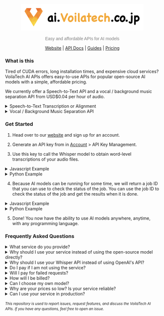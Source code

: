 <div align="center">

[<img src="readme_files/logo.png" alt="gradio" width=400>](https://gradio.app)<br>

<span style="color: grey; font-weight: 300; font-family: 'Chalkboard', sans-serif;" >Easy and affordable APIs for AI models</span>

[Website](https://ai.voilatech.co.jp/)
| [API Docs](https://ai.voilatech.co.jp/Docs/)
| [Guides](https://ai.voilatech.co.jp/guides/)
| [Pricing](https://ai.voilatech.co.jp/guides/models-and-pricing)

</div>

### What is this
Tired of CUDA errors, long installation times, and expensive cloud services? VoilaTech AI APIs offers easy-to-use APIs for popular open-source AI models with a simple, affordable pricing.

We currently offer a Speech-to-Text API and a vocal / background music separation API from USD$0.04 per hour of audio.

<details>
    <summary>Speech-to-Text Transcription or Alignment</summary>
Speech-to-Text API is powered by <a href="https://github.com/SYSTRAN/faster-whisper">Faster-Whisper</a> with the <a href="https://github.com/jianfch/stable-ts">Stable-ts</a> implementation. It provides word-level transcriptions of audio files. Models ranges from tiny to large, with the new distil model and a fined-tuned model for Japanese.

Two tasks are available: transcribe and align. Transcribe provides provides the text transcription along with word-level timestamps given the audio. Align provides the word-level timestamps given the audio and the text. Use align if you have the non-timed text and want to get the timestamps, as it is more accurate and cheaper.
</details>

<details>
    <summary>Vocal / Background Music Separation API</summary>
Vocal / Background Music Separation API is powered by <a href="https://github.com/adefossez/demucs">Demucs</a>. It provides separated audio files of the vocals, drums, bass, and other instruments in an audio/music file. Currently only the hybrid htdemucs model is available.
</details>

### Get Started

1. Head over to our [website](https://ai.voilatech.co.jp/) and sign up for an account.

2. Generate an API key from in [Account](https://bideogo.voilatech.co.jp/setting) > API Key Management.

3. Use this key to call the Whisper model to obtain word-level transcriptions of your audio files.

<details>
    <summary>Javascript Example</summary>

```javascript
const request = require('request');

const options = {
  method: 'POST',
  url: 'https://api.voilatech.co.jp/v1/stablets/transcribe',
  headers: {'Content-Type': 'application/json', 'Api-Key': 'YOUR_TOKEN'},
  body: {
    model: 'large-v2',
    audio_url: 'https://longstoragevoila.blob.core.windows.net/long/zaiye.mp3'
  },
  json: true
};

request(options, function (error, response, body) {
  if (error) throw new Error(error);

  console.log(body);
});
```
</details>

<details>
    <summary>Python Example</summary>
    
```python
import requests

response = requests.post('https://ytdlp-voilatech-apim.azure-api.net/v1/stablets/transcribe', json={
    'model': 'large-v2',
    'audio_url': 'https://longstoragevoila.blob.core.windows.net/long/zaiye.mp3'
}, headers={
    'Api-Key': 'YOUR_TOKEN'
})

print(response.json())
```
</details>

4. Because AI models can be running for some time, we will return a job ID that you can use to check the 
status of the job. You can use the job ID to check the status of the job and get the results when it is done.

<details>
    <summary>Javascript Example</summary>

```javascript
const request = require('request');

const options = {
  method: 'GET',
  url: 'https://api.voilatech.co.jp/v1/demucs/status',
  qs: {id: ''},
  headers: {'Api-Key': 'YOUR_TOKEN'}
};

request(options, function (error, response, body) {
  if (error) throw new Error(error);

  console.log(body);
});
```
</details>

<details>
    <summary>Python Example</summary>
    
```python
import requests

url = "https://ytdlp-voilatech-apim.azure-api.net/v1/stablets/status"

querystring = {"id":""}

headers = {"Api-Key": "YOUR_TOKEN"}

response = requests.get(url, headers=headers, params=querystring)

print(response.json())
```
</details>


5. Done! You now have the ability to use AI models anywhere, anytime, with any programming language.


### Frequently Asked Questions

<details>
  <summary>What service do you provide?</summary>
  <p>We offer easy-to-use API service for popular open-source AI models with a simple, affordable pricing. </p>
</details>

<details>
  <summary>Why should I use your service instead of using the open-source model directly?</summary>
  <p>Yes, of course you can use the open-source model directly if you follow the instructions on huggingface and github. However, many models require some machine-learning coding knowledge in python and some effort to get them working. Also, there is no clear way of how to use them in production, such as in a mobile app. With VoilaTech AI APIs, you can get levearge AI abilities consistantly from familiar open-source models on any device using any programming language.</p>
</details>


<details>
  <summary>Why should I use your Whisper API instead of using OpenAI's API?</summary>
  <p>Because we use the equivalent model at better price. In addition, we offer alternative models that is cheaper or fine-tined for certain tasks. We also use the stable-ts library to achieve more accurate timestamps.</p>
</details>

<details>
  <summary>Do I pay if I am not using the service?</summary>
  <p>No, you are charged only if you make a request.</p>
</details>

<details>
  <summary>Will I pay for failed requests?</summary>
  <p>Yes, but please let me explain. We let you tweak all the advanced features and choose your model like you would on your own machine. This has the benefit of allowing you to have full control of your AI's behavior. However, this also means that under certain circumstances, you may make requests that are not optimal and may not return the expected results, or even errors. Therefore, you will be charged for all requests made to the server. However, we do offer some free credits to get you started, and we also plan to released a pay-only-if-success version in the future.</p>
</details>

<details>
  <summary>How will I be billed?</summary>
  <p>You would need to top up with a minimum of USD$5 to be able to use our service. Your credit will expire in a year. For your requests, you will be charged to the nearest second.</p>
</details>


<details>
  <summary>Can I choose my own model?</summary>
  <p>Yes, we try to offer a wide selection of models for each task and is explicity about the models that we use. Therefore, you may be able to choose a smaller model to save cost while obtaining consistant results.</p>
</details>

<details>
  <summary>Why are your prices so low? Is your service reliable?</summary>
  <p>We are a small team based in Japan. We take advantage of the cheap living-cost here to keep the prices low. However, our services is very reliable as we use production-ready technologies supplied by big tech companies.</p>
</details>

<details>
  <summary>Can I use your service in production?</summary>
  <p>Yes. Our services is very reliable and optimized for production. We use production-ready technologies supplied by big tech companies.</p>
</details>


<small>*This repository is used to report issues, request features, and discuss the VoilaTech AI APIs. If you have any questions, feel free to open an issue.*</small>
